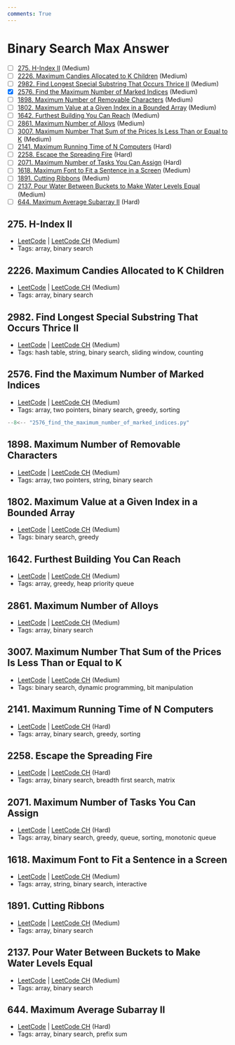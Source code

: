 ```yaml
---
comments: True
---
```


# Binary Search Max Answer

- [ ] [275. H-Index II](https://leetcode.cn/problems/h-index-ii/) (Medium)
- [ ] [2226. Maximum Candies Allocated to K Children](https://leetcode.cn/problems/maximum-candies-allocated-to-k-children/) (Medium)
- [ ] [2982. Find Longest Special Substring That Occurs Thrice II](https://leetcode.cn/problems/find-longest-special-substring-that-occurs-thrice-ii/) (Medium)
- [x] [2576. Find the Maximum Number of Marked Indices](https://leetcode.cn/problems/find-the-maximum-number-of-marked-indices/) (Medium)
- [ ] [1898. Maximum Number of Removable Characters](https://leetcode.cn/problems/maximum-number-of-removable-characters/) (Medium)
- [ ] [1802. Maximum Value at a Given Index in a Bounded Array](https://leetcode.cn/problems/maximum-value-at-a-given-index-in-a-bounded-array/) (Medium)
- [ ] [1642. Furthest Building You Can Reach](https://leetcode.cn/problems/furthest-building-you-can-reach/) (Medium)
- [ ] [2861. Maximum Number of Alloys](https://leetcode.cn/problems/maximum-number-of-alloys/) (Medium)
- [ ] [3007. Maximum Number That Sum of the Prices Is Less Than or Equal to K](https://leetcode.cn/problems/maximum-number-that-sum-of-the-prices-is-less-than-or-equal-to-k/) (Medium)
- [ ] [2141. Maximum Running Time of N Computers](https://leetcode.cn/problems/maximum-running-time-of-n-computers/) (Hard)
- [ ] [2258. Escape the Spreading Fire](https://leetcode.cn/problems/escape-the-spreading-fire/) (Hard)
- [ ] [2071. Maximum Number of Tasks You Can Assign](https://leetcode.cn/problems/maximum-number-of-tasks-you-can-assign/) (Hard)
- [ ] [1618. Maximum Font to Fit a Sentence in a Screen](https://leetcode.cn/problems/maximum-font-to-fit-a-sentence-in-a-screen/) (Medium)
- [ ] [1891. Cutting Ribbons](https://leetcode.cn/problems/cutting-ribbons/) (Medium)
- [ ] [2137. Pour Water Between Buckets to Make Water Levels Equal](https://leetcode.cn/problems/pour-water-between-buckets-to-make-water-levels-equal/) (Medium)
- [ ] [644. Maximum Average Subarray II](https://leetcode.cn/problems/maximum-average-subarray-ii/) (Hard)

## 275. H-Index II

-   [LeetCode](https://leetcode.com/problems/h-index-ii/) | [LeetCode CH](https://leetcode.cn/problems/h-index-ii/) (Medium)
-   Tags: array, binary search

## 2226. Maximum Candies Allocated to K Children

-   [LeetCode](https://leetcode.com/problems/maximum-candies-allocated-to-k-children/) | [LeetCode CH](https://leetcode.cn/problems/maximum-candies-allocated-to-k-children/) (Medium)
-   Tags: array, binary search

## 2982. Find Longest Special Substring That Occurs Thrice II

-   [LeetCode](https://leetcode.com/problems/find-longest-special-substring-that-occurs-thrice-ii/) | [LeetCode CH](https://leetcode.cn/problems/find-longest-special-substring-that-occurs-thrice-ii/) (Medium)
-   Tags: hash table, string, binary search, sliding window, counting

## 2576. Find the Maximum Number of Marked Indices

-   [LeetCode](https://leetcode.com/problems/find-the-maximum-number-of-marked-indices/) | [LeetCode CH](https://leetcode.cn/problems/find-the-maximum-number-of-marked-indices/) (Medium)
-   Tags: array, two pointers, binary search, greedy, sorting

```python title="2576. Find the Maximum Number of Marked Indices"
--8<-- "2576_find_the_maximum_number_of_marked_indices.py"
```

## 1898. Maximum Number of Removable Characters

-   [LeetCode](https://leetcode.com/problems/maximum-number-of-removable-characters/) | [LeetCode CH](https://leetcode.cn/problems/maximum-number-of-removable-characters/) (Medium)
-   Tags: array, two pointers, string, binary search

## 1802. Maximum Value at a Given Index in a Bounded Array

-   [LeetCode](https://leetcode.com/problems/maximum-value-at-a-given-index-in-a-bounded-array/) | [LeetCode CH](https://leetcode.cn/problems/maximum-value-at-a-given-index-in-a-bounded-array/) (Medium)
-   Tags: binary search, greedy

## 1642. Furthest Building You Can Reach

-   [LeetCode](https://leetcode.com/problems/furthest-building-you-can-reach/) | [LeetCode CH](https://leetcode.cn/problems/furthest-building-you-can-reach/) (Medium)
-   Tags: array, greedy, heap priority queue

## 2861. Maximum Number of Alloys

-   [LeetCode](https://leetcode.com/problems/maximum-number-of-alloys/) | [LeetCode CH](https://leetcode.cn/problems/maximum-number-of-alloys/) (Medium)
-   Tags: array, binary search

## 3007. Maximum Number That Sum of the Prices Is Less Than or Equal to K

-   [LeetCode](https://leetcode.com/problems/maximum-number-that-sum-of-the-prices-is-less-than-or-equal-to-k/) | [LeetCode CH](https://leetcode.cn/problems/maximum-number-that-sum-of-the-prices-is-less-than-or-equal-to-k/) (Medium)
-   Tags: binary search, dynamic programming, bit manipulation

## 2141. Maximum Running Time of N Computers

-   [LeetCode](https://leetcode.com/problems/maximum-running-time-of-n-computers/) | [LeetCode CH](https://leetcode.cn/problems/maximum-running-time-of-n-computers/) (Hard)
-   Tags: array, binary search, greedy, sorting

## 2258. Escape the Spreading Fire

-   [LeetCode](https://leetcode.com/problems/escape-the-spreading-fire/) | [LeetCode CH](https://leetcode.cn/problems/escape-the-spreading-fire/) (Hard)
-   Tags: array, binary search, breadth first search, matrix

## 2071. Maximum Number of Tasks You Can Assign

-   [LeetCode](https://leetcode.com/problems/maximum-number-of-tasks-you-can-assign/) | [LeetCode CH](https://leetcode.cn/problems/maximum-number-of-tasks-you-can-assign/) (Hard)
-   Tags: array, binary search, greedy, queue, sorting, monotonic queue

## 1618. Maximum Font to Fit a Sentence in a Screen

-   [LeetCode](https://leetcode.com/problems/maximum-font-to-fit-a-sentence-in-a-screen/) | [LeetCode CH](https://leetcode.cn/problems/maximum-font-to-fit-a-sentence-in-a-screen/) (Medium)
-   Tags: array, string, binary search, interactive

## 1891. Cutting Ribbons

-   [LeetCode](https://leetcode.com/problems/cutting-ribbons/) | [LeetCode CH](https://leetcode.cn/problems/cutting-ribbons/) (Medium)
-   Tags: array, binary search

## 2137. Pour Water Between Buckets to Make Water Levels Equal

-   [LeetCode](https://leetcode.com/problems/pour-water-between-buckets-to-make-water-levels-equal/) | [LeetCode CH](https://leetcode.cn/problems/pour-water-between-buckets-to-make-water-levels-equal/) (Medium)
-   Tags: array, binary search

## 644. Maximum Average Subarray II

-   [LeetCode](https://leetcode.com/problems/maximum-average-subarray-ii/) | [LeetCode CH](https://leetcode.cn/problems/maximum-average-subarray-ii/) (Hard)
-   Tags: array, binary search, prefix sum
